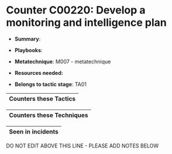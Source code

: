 # Counter C00220: Develop a monitoring and intelligence plan

* **Summary**: 

* **Playbooks**: 

* **Metatechnique**: M007 - metatechnique

* **Resources needed:** 

* **Belongs to tactic stage**: TA01


| Counters these Tactics |
| ---------------------- |



| Counters these Techniques |
| ------------------------- |



| Seen in incidents |
| ----------------- |


DO NOT EDIT ABOVE THIS LINE - PLEASE ADD NOTES BELOW